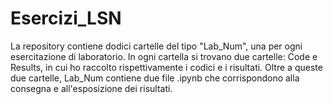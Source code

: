 # Esercizi_LSN

La repository contiene dodici cartelle del tipo "Lab_Num", una per ogni esercitazione di laboratorio.
In ogni cartella si trovano due cartelle: Code e Results, in cui ho raccolto rispettivamente i codici e i risultati. Oltre a queste due cartelle, Lab_Num contiene due file .ipynb che corrispondono alla consegna e all'esposizione dei risultati.
